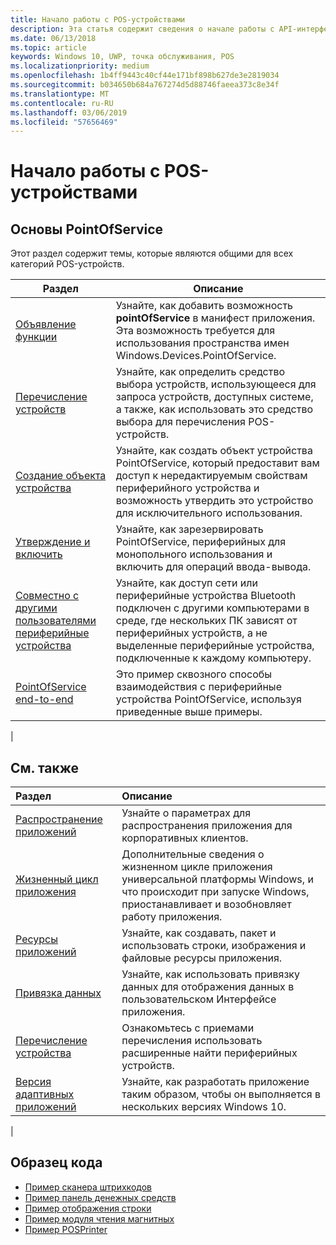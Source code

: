```yaml
---
title: Начало работы с POS-устройствами
description: Эта статья содержит сведения о начале работы с API-интерфейсами PointOfService для UWP.
ms.date: 06/13/2018
ms.topic: article
keywords: Windows 10, UWP, точка обслуживания, POS
ms.localizationpriority: medium
ms.openlocfilehash: 1b4ff9443c40cf44e171bf898b627de3e2819034
ms.sourcegitcommit: b034650b684a767274d5d88746faeea373c8e34f
ms.translationtype: MT
ms.contentlocale: ru-RU
ms.lasthandoff: 03/06/2019
ms.locfileid: "57656469"
---
```

# <a name="getting-started-with-point-of-service"></a>Начало работы с POS-устройствами

## <a name="pointofservice-basics"></a>Основы PointOfService

Этот раздел содержит темы, которые являются общими для всех категорий POS-устройств.

|Раздел |Описание |
|------|------------|
| [Объявление функции](pos-basics-capability.md)      | Узнайте, как добавить возможность **pointOfService** в манифест приложения.  Эта возможность требуется для использования пространства имен Windows.Devices.PointOfService.  |
| [Перечисление устройств](pos-basics-enumerating.md)        | Узнайте, как определить средство выбора устройств, использующееся для запроса устройств, доступных системе, а также, как использовать это средство выбора для перечисления POS-устройств.  |
| [Создание объекта устройства](pos-basics-deviceobject.md)  | Узнайте, как создать объект устройства PointOfService, который предоставит вам доступ к нередактируемым свойствам периферийного устройства и возможность утвердить это устройство для исключительного использования. |
| [Утверждение и включить ](pos-basics-claim.md)  | Узнайте, как зарезервировать PointOfService, периферийных для монопольного использования и включить для операций ввода-вывода.  |
| [Совместно с другими пользователями периферийные устройства](pos-basics-sharing.md) | Узнайте, как доступ сети или периферийные устройства Bluetooth подключен с другими компьютерами в среде, где нескольких ПК зависят от периферийных устройств, а не выделенные периферийные устройства, подключенные к каждому компьютеру.
| [PointOfService end-to-end](pos-get-started.md)  | Это пример сквозного способы взаимодействия с периферийные устройства PointOfService, используя приведенные выше примеры. |
|

## <a name="see-also"></a>См. также

| Раздел   | Описание |
|:--------|:------------|
| [Распространение приложений](../publish/distribute-lob-apps-to-enterprises.md) | Узнайте о параметрах для распространения приложения для корпоративных клиентов. |
| [Жизненный цикл приложения](../launch-resume/app-lifecycle.md) | Дополнительные сведения о жизненном цикле приложения универсальной платформы Windows, и что происходит при запуске Windows, приостанавливает и возобновляет работу приложения. |
| [Ресурсы приложений](../app-resources/index.md) | Узнайте, как создавать, пакет и использовать строки, изображения и файловые ресурсы приложения. |
| [Привязка данных](../data-binding/index.md) | Узнайте, как использовать привязку данных для отображения данных в пользовательском Интерфейсе приложения. |
| [Перечисление устройства](enumerate-devices.md) | Ознакомьтесь с приемами перечисления использовать расширенные найти периферийных устройств.|
| [Версия адаптивных приложений](../debug-test-perf/version-adaptive-apps.md) | Узнайте, как разработать приложение таким образом, чтобы он выполняется в нескольких версиях Windows 10.|
|


## <a name="sample-code"></a>Образец кода
+ [Пример сканера штрихкодов](https://github.com/Microsoft/Windows-universal-samples/tree/master/Samples/BarcodeScanner)
+ [Пример панель денежных средств]( https://github.com/Microsoft/Windows-universal-samples/tree/master/Samples/CashDrawer)
+ [Пример отображения строки](https://github.com/Microsoft/Windows-universal-samples/tree/master/Samples/LineDisplay)
+ [Пример модуля чтения магнитных](https://github.com/Microsoft/Windows-universal-samples/tree/master/Samples/MagneticStripeReader)
+ [Пример POSPrinter](https://github.com/Microsoft/Windows-universal-samples/tree/master/Samples/PosPrinter)

